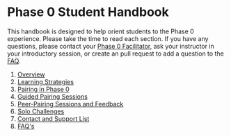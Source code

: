 # Phase 0 Student Handbook

This handbook is designed to help orient students to the Phase 0 experience. Please take the time to read each section. If you have any questions, please contact your <a href="https://github.com/Devbootcamp/phase_0_handbook/blob/master/contact_and_support_list.md" target="_blank"> Phase 0 Facilitator</a>, ask your instructor in your introductory session, or create an pull request to add a question to the <a href="https://github.com/Devbootcamp/phase_0_handbook/blob/master/FAQ.md" target="_blank">FAQ</a>. 


1. [Overview](/overview.md)
2. [Learning Strategies](/learning_strategies.md)
3. [Pairing in Phase 0](pairing_in_phase_0.md)
4. [Guided Pairing Sessions](/guided_pairing_sessions.md)
5. [Peer-Pairing Sessions and Feedback](/peer-pairing_sessions.md)
6. [Solo Challenges](/solo_challenges.md)
7. [Contact and Support List](/contact_and_support_list.md)
8. [FAQ's](/FAQ.md)

<!--8. <a href="" target="blank">Useful links</a>-->
